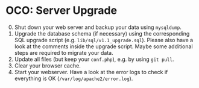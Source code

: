 # OCO: Server Upgrade
0. Shut down your web server and backup your data using `mysqldump`.
1. Upgrade the database schema (if necessary) using the corresponding SQL upgrade script (e.g. `lib/sql/v1.1_upgrade.sql`).
   Please also have a look at the comments inside the upgrade script. Maybe some additional steps are required to migrate your data.
2. Update all files (but keep your `conf.php`), e.g. by using `git pull`.
3. Clear your browser cache.
4. Start your webserver. Have a look at the error logs to check if everything is OK (`/var/log/apache2/error.log`).
